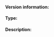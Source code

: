 <!-- 🔥❓If you have a *QUESTION* about IPFS, please ask on our forum at https://discuss.ipfs.io 🔥❓

The go-ipfs issues are *only* for bug reports and directly actionable feature requests. Please direct all other questions, ideas, or suggestions to our discuss forum. Remember to search the issue tracker for an existing report concerning your issue before posting. If you want to discuss a design idea related to ipfs but not directly related to the go implementation, please file an issue at https://github.com/ipfs/ipfs.
-->

#### Version information:
<!-- Output From `ipfs version --all`

Please check dist.ipfs.io for a newer version of go-ipfs and update if necessary. Report back if the problem persists.

If you can't run `ipfs version --all` or that command fails, include as much information as you can: IPFS version, computer architecture (e.g., Intel x86 64bit), operating system, etc. -->

#### Type:
<!--

- "bug": If what you are filing is a bug.
- "panic": If you'd like to report an application panic, segfault, crash, etc.
- "feature": If you'd like to suggest a feature.
- "enhancement ": If you'd like to suggest an improvement on to existing feature.
- "test failure": If the tests are failing
- "doc": If it's related to missing/incorrect documentation.
- "meta": If its a meta issue about this project/this repository/issue tracker.

Feel free to choose your own category if none of these fit your needs. However, be careful, that may indicate that your issue doesn't belong in this repo.

-->

#### Description:
<!-- This is where you get to tell us what went wrong or your specific feature request. When doing so, please make sure to include *all* relevant information.

When reporting a _bug_, please try to include:
  * What you were doing when you experienced the bug.
  * Any error messages you saw, *where* you saw them, and what you believe may have caused them (if you have any ideas).
  * When possible, steps to reliably produce the bug.

When requesting a _feature_, please be sure to include:
  * Your motivation. Why do you need the feature?
  * How the feature should work.
-->
